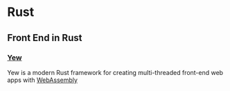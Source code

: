 # Rust

## Front End in Rust

### [Yew](https://yew.rs/docs/en/)

Yew is  a modern Rust framework for creating multi-threaded front-end web apps with [WebAssembly](https://webassembly.org/)